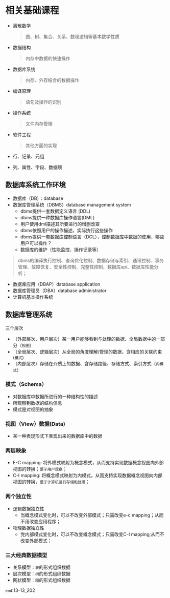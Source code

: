 # 相关基础课程

- 离散数学
  > 图、树、集合、关系、数理逻辑等基本数学性质
- 数据结构
  > 内存中数据的快速操作
- 数据库系统
  > 内存、外存结合的数据操作
- 编译原理
  > 语句及操作的识别
- 操作系统
  > 文件内存管理
- 软件工程
  > 其他方面的实现




- 行、记录、元组
- 列、属性、字段、数据项

## 数据库系统工作环境

- 数据库（DB）：database
- 数据库管理系统（DBMS）database management system
  - dbms提供一套数据定义语言 (DDL)
  - dbms提供一种数据库操作语言(DML)
  - 用户使用dml描述其所要进行的增删改查
  - dbms依照用户的操作描述，实际执行这些操作
  - dbms提供一套数据库控制语言（DCL），控制数据库中数据的使用，哪些用户可以操作？
  - 数据库的维护（性能监控、操作记录等）
> dbms的编译执行控制、查询优化控制、数据存储与索引、通讯控制、事务管理、故障恢复、安全性控制、完整性控制、数据库api、数据库性能分析；
- 数据库应用（DBAP）database application
- 数据库管理员（DBA）database administrator
- 计算机基本操作系统


## 数据库管理系统
三个层次
- （外部层次、用户层次）某一用户能够看到与处理的数据、全局数据中的一部分（`视图`）
- （全局层次、逻辑层次）从全局的角度理解/管理的数据，含相应的关联约束(`模式`)
- （内部层次）存储在介质上的数据、含存储路径、存储方式、索引方式（`内模式`）


### 模式（Schema）
- 对数据库中数据所进行的一种结构性的描述
- 所观察到数据的结构信息
- 模式是对视图的抽象
### 视图（View）数据(Data)
- 某一种表现形式下表现出来的数据库中的数据


### 两层映象
- E-C mapping: 将外模式映射为概念模式，从而支持实现数据概念视图向外部视图的转换；`便于用户观察`；
- C-I mapping: 将概念模式映射为内模式，从而支持实现数据概念视图向内部视图的转换，`便于计算机进行存储和处理`；
### 两个独立性
- 逻辑数据独立性
  - 当概念模式变化时，可以不改变外部模式；只需改变e-c mapping；从而不用改变应用程序；
- 物理数据独立性
  - 党内部模式变化时，可以不改变概念模式；只需改变C-I mapping;从而不改变外部模式；

### 三大经典数据模型
- 关系模型：`表`的形式组织数据
- 层次模型：`树`的形式组织数据
- 网状模型：`图`的形式组织数据


`end`:13-13_202

